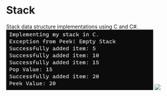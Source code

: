 # Stack
Stack data structure implementations using C and C#.
![](OutputinC.png)
![](OutputinC#.png)
